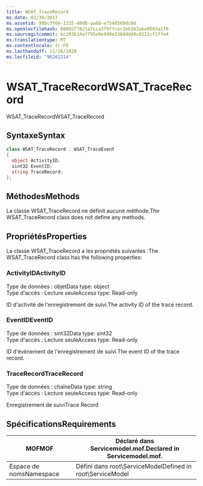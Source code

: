```yaml
---
title: WSAT_TraceRecord
ms.date: 03/30/2017
ms.assetid: 99bc7f66-1335-40d8-aa68-e754d569dc0d
ms.openlocfilehash: 0409277821a7cca3f97fcec1bb383aba9583a1f6
ms.sourcegitcommit: bc293b14af795e0e999e3304dd40c0222cf2ffe4
ms.translationtype: MT
ms.contentlocale: fr-FR
ms.lasthandoff: 11/26/2020
ms.locfileid: "96262214"
---
```

# <a name="wsat_tracerecord"></a><span data-ttu-id="ce4c3-102">WSAT_TraceRecord</span><span class="sxs-lookup"><span data-stu-id="ce4c3-102">WSAT_TraceRecord</span></span>

<span data-ttu-id="ce4c3-103">WSAT_TraceRecord</span><span class="sxs-lookup"><span data-stu-id="ce4c3-103">WSAT_TraceRecord</span></span>  
  
## <a name="syntax"></a><span data-ttu-id="ce4c3-104">Syntaxe</span><span class="sxs-lookup"><span data-stu-id="ce4c3-104">Syntax</span></span>  
  
```csharp
class WSAT_TraceRecord : WSAT_TraceEvent  
{  
  object ActivityID;  
  sint32 EventID;  
  string TraceRecord;  
};  
```  
  
## <a name="methods"></a><span data-ttu-id="ce4c3-105">Méthodes</span><span class="sxs-lookup"><span data-stu-id="ce4c3-105">Methods</span></span>  

 <span data-ttu-id="ce4c3-106">La classe WSAT_TraceRecord ne définit aucune méthode.</span><span class="sxs-lookup"><span data-stu-id="ce4c3-106">The WSAT_TraceRecord class does not define any methods.</span></span>  
  
## <a name="properties"></a><span data-ttu-id="ce4c3-107">Propriétés</span><span class="sxs-lookup"><span data-stu-id="ce4c3-107">Properties</span></span>  

 <span data-ttu-id="ce4c3-108">La classe WSAT_TraceRecord a les propriétés suivantes :</span><span class="sxs-lookup"><span data-stu-id="ce4c3-108">The WSAT_TraceRecord class has the following properties:</span></span>  
  
### <a name="activityid"></a><span data-ttu-id="ce4c3-109">ActivityID</span><span class="sxs-lookup"><span data-stu-id="ce4c3-109">ActivityID</span></span>  

 <span data-ttu-id="ce4c3-110">Type de données : objet</span><span class="sxs-lookup"><span data-stu-id="ce4c3-110">Data type: object</span></span>  
<span data-ttu-id="ce4c3-111">Type d'accès : Lecture seule</span><span class="sxs-lookup"><span data-stu-id="ce4c3-111">Access type: Read-only</span></span>  
  
 <span data-ttu-id="ce4c3-112">ID d'activité de l'enregistrement de suivi.</span><span class="sxs-lookup"><span data-stu-id="ce4c3-112">The activity ID of the trace record.</span></span>  
  
### <a name="eventid"></a><span data-ttu-id="ce4c3-113">EventID</span><span class="sxs-lookup"><span data-stu-id="ce4c3-113">EventID</span></span>  

 <span data-ttu-id="ce4c3-114">Type de données : sint32</span><span class="sxs-lookup"><span data-stu-id="ce4c3-114">Data type: sint32</span></span>  
<span data-ttu-id="ce4c3-115">Type d'accès : Lecture seule</span><span class="sxs-lookup"><span data-stu-id="ce4c3-115">Access type: Read-only</span></span>  
  
 <span data-ttu-id="ce4c3-116">ID d'événement de l'enregistrement de suivi.</span><span class="sxs-lookup"><span data-stu-id="ce4c3-116">The event ID of the trace record.</span></span>  
  
### <a name="tracerecord"></a><span data-ttu-id="ce4c3-117">TraceRecord</span><span class="sxs-lookup"><span data-stu-id="ce4c3-117">TraceRecord</span></span>  

 <span data-ttu-id="ce4c3-118">Type de données : chaîne</span><span class="sxs-lookup"><span data-stu-id="ce4c3-118">Data type: string</span></span>  
<span data-ttu-id="ce4c3-119">Type d'accès : Lecture seule</span><span class="sxs-lookup"><span data-stu-id="ce4c3-119">Access type: Read-only</span></span>  
  
 <span data-ttu-id="ce4c3-120">Enregistrement de suivi</span><span class="sxs-lookup"><span data-stu-id="ce4c3-120">Trace Record</span></span>  
  
## <a name="requirements"></a><span data-ttu-id="ce4c3-121">Spécifications</span><span class="sxs-lookup"><span data-stu-id="ce4c3-121">Requirements</span></span>  
  
|<span data-ttu-id="ce4c3-122">MOF</span><span class="sxs-lookup"><span data-stu-id="ce4c3-122">MOF</span></span>|<span data-ttu-id="ce4c3-123">Déclaré dans Servicemodel.mof.</span><span class="sxs-lookup"><span data-stu-id="ce4c3-123">Declared in Servicemodel.mof.</span></span>|  
|---------|-----------------------------------|  
|<span data-ttu-id="ce4c3-124">Espace de noms</span><span class="sxs-lookup"><span data-stu-id="ce4c3-124">Namespace</span></span>|<span data-ttu-id="ce4c3-125">Défini dans root\ServiceModel</span><span class="sxs-lookup"><span data-stu-id="ce4c3-125">Defined in root\ServiceModel</span></span>|
